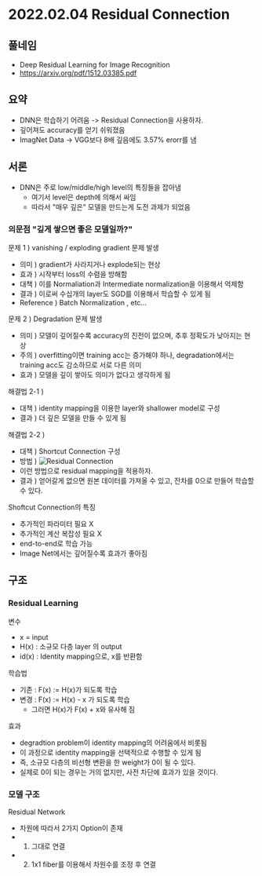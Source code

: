 # 2022.02.04 Residual Connection

## 풀네임
- Deep Residual Learning for Image Recognition
- https://arxiv.org/pdf/1512.03385.pdf


## 요약
- DNN은 학습하기 어려움 -> Residual Connection을 사용하자.
- 깊어져도 accuracy를 얻기 쉬워졌음
- ImagNet Data -> VGG보다 8배 깊음에도 3.57% erorr를 냄

## 서론
- DNN은 주로 low/middle/high level의 특징들을 잡아냄
    - 여기서 level은 depth에 의해서 싸임
    - 따라서 "매우 깊은" 모델을 만드는게 도전 과제가 되었음

### 의문점  "깊게 쌓으면 좋은 모델일까?"

문제 1 ) vanishing / exploding gradient 문제 발생
- 의미 ) gradient가 사라지거나 explode되는 현상
- 효과 ) 시작부터 loss의 수렴을 방해함
- 대책 ) 이를 Normaliation과 Intermediate normalization을 이용해서 억제함
- 결과 ) 이로써 수십개의 layer도 SGD를 이용해서 학습할 수 있게 됨
- Reference ) Batch Normalization , etc...

문제 2 ) Degradation 문제 발생
- 의미 ) 모델이 깊어질수록 accuracy의 진전이 없으며, 추후 정확도가 낮아지는 현상 
- 주의 ) overfitting이면 training acc는 증가해야 하나, degradation에서는 training acc도 감소하므로 서로 다른 의미
- 효과 ) 모델을 깊이 쌓아도 의미가 없다고 생각하게 됨

해결법 2-1 ) 
- 대책 ) identity mapping을 이용한 layer와 shallower model로 구성
- 결과 ) 더 깊은 모델을 만들 수 있게 됨

해결법 2-2 )
- 대책 ) Shortcut Connection 구성
- 방법 ) 
![Residual Connection](https://production-media.paperswithcode.com/methods/resnet-e1548261477164.png)
- 이런 방법으로 residual mapping을 적용하자.
- 결과 ) 얻어갈게 없으면 원본 데이터를 가져올 수 있고, 잔차를 0으로 만들어 학습할 수 있다.

Shoftcut Connection의 특징
- 추가적인 파라미터 필요 X
- 추가적인 계산 복잡성 필요 X
- end-to-end로 학습 가능
- Image Net에서는 깊어질수록 효과가 좋아짐

## 구조
### Residual Learning
변수
- x = input
- H(x) : 소규모 다층 layer 의 output
- id(x) : Identity mapping으로, x를 반환함

학습법
- 기존 : F(x) := H(x)가 되도록 학습
- 변경 : F(x) := H(x) - x 가 되도록 학습
    - 그러면 H(x)가 F(x) + x와 유사해 짐

효과
- degradtion problem이 identity mapping의 어려움에서 비롯됨
- 이 과정으로 identity mapping을 선택적으로 수행할 수 있게 됨
- 즉, 소규모 다층의 비선형 변환을 한 weight가 0이 될 수 있다.
- 실제로 0이 되는 경우는 거의 없지만, 사전 차단에 효과가 있을 것이다.

### 모델 구조

Residual Network
- 차원에 따라서 2가지 Option이 존재
- 1) 그대로 연결
- 2) 1x1 fiber를 이용해서 차원수를 조정 후 연결



